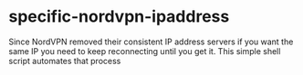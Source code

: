 # specific-nordvpn-ipaddress
Since NordVPN removed their consistent IP address servers if you want the same IP you need to keep reconnecting until you get it. This simple shell script automates that process
